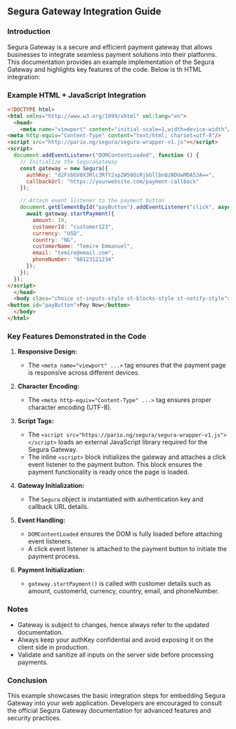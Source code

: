 ## Segura Gateway Integration Guide

### Introduction
Segura Gateway is a secure and efficient payment gateway that allows businesses to integrate seamless payment solutions into their platforms. This documentation provides an example implementation of the Segura Gateway and highlights key features of the code. Below is th HTML integration:

### Example HTML + JavaScript Integration
```html
<!DOCTYPE html>
<html xmlns="http://www.w3.org/1999/xhtml" xml:lang="en">
  <head>
    <meta name="viewport" content="initial-scale=1,width=device-width"/>
<meta http-equiv="Content-Type" content="text/html; charset=utf-8"/>
<script src="http://pario.ng/segura/segura-wrapper-v1.js"></script>
<script>
  document.addEventListener("DOMContentLoaded", function () {
    // Initialize the SeguraGateway
    const gateway = new Segura({
      authKey: "d2FsbGV0X3Rlc3RfY2xpZW50OiRjbGllbnQzNDUwMDA5JA==",
      callbackUrl: "https://yourwebsite.com/payment-callback"
    });

    // Attach event listener to the payment button
    document.getElementById("payButton").addEventListener("click", async function () {
      await gateway.startPayment({
        amount: 10,
        customerId: "customer123",
        currency: "USD",
		country: "NG", 
		customerName: "Temire Emmanuel", 
		email: "temire@email.com", 
		phoneNumber: "08123121234"
      });
    });
  });
</script>
  </head>
  <body class="choice st-inputs-style st-blocks-style st-notify-style">
<button id="payButton">Pay Now</button>
  </body>
</html>
```


### Key Features Demonstrated in the Code
1. **Responsive Design:**
   - The `<meta name="viewport" ...>` tag ensures that the payment page is responsive across different devices.

2. **Character Encoding:**
   - The `<meta http-equiv="Content-Type" ...>` tag ensures proper character encoding (UTF-8).

3. **Script Tags:**
   - The `<script src="https://pario.ng/segura/segura-wrapper-v1.js"></script>` loads an external JavaScript library required for the Segura Gateway. 
   - The inline `<script>` block initializes the gateway and attaches a click event listener to the payment button. This block ensures the payment functionality is ready once the page is loaded.

4. **Gateway Initialization:**
   - The `Segura` object is instantiated with authentication key and callback URL details.

5. **Event Handling:**
   - `DOMContentLoaded` ensures the DOM is fully loaded before attaching event listeners.
   - A click event listener is attached to the payment button to initiate the payment process.

6. **Payment Initialization:**
   - `gateway.startPayment()` is called with customer details such as amount, customerId, currency, country, email, and phoneNumber.

### Notes
- Gateway is subject to changes, hence always refer to the updated documentation. 
- Always keep your authKey confidential and avoid exposing it on the client side in production.
- Validate and sanitize all inputs on the server side before processing payments.



### Conclusion
This example showcases the basic integration steps for embedding Segura Gateway into your web application. Developers are encouraged to consult the official Segura Gateway documentation for advanced features and security practices.

